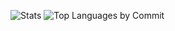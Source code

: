 ![Stats](https://github-profile-summary-cards.vercel.app/api/cards/stats?username=kaha440&theme=default)
![Top Languages by Commit](https://github-profile-summary-cards.vercel.app/api/cards/most-commit-language?username=kaha440&theme=default)
